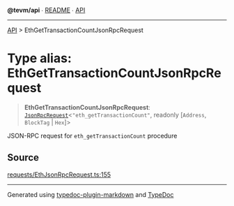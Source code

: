 **@tevm/api** ∙ [README](../README.md) ∙ [API](../API.md)

***

[API](../API.md) > EthGetTransactionCountJsonRpcRequest

# Type alias: EthGetTransactionCountJsonRpcRequest

> **EthGetTransactionCountJsonRpcRequest**: [`JsonRpcRequest`](JsonRpcRequest.md)\<`"eth_getTransactionCount"`, readonly [`Address`, `BlockTag` \| `Hex`]\>

JSON-RPC request for `eth_getTransactionCount` procedure

## Source

[requests/EthJsonRpcRequest.ts:155](https://github.com/evmts/tevm-monorepo/blob/main/vm/api/src/requests/EthJsonRpcRequest.ts#L155)

***
Generated using [typedoc-plugin-markdown](https://www.npmjs.com/package/typedoc-plugin-markdown) and [TypeDoc](https://typedoc.org/)
